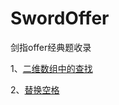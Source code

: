 # SwordOffer
剑指offer经典题收录

1、[二维数组中的查找](https://github.com/BillKalin/SwordOffer/blob/master/sourcecode/src/main/java/com/billkalin/sourcecode/question1/read_me.md)

2、[替换空格](https://github.com/BillKalin/SwordOffer/blob/master/sourcecode/src/main/java/com/billkalin/sourcecode/question2/read_me.md)